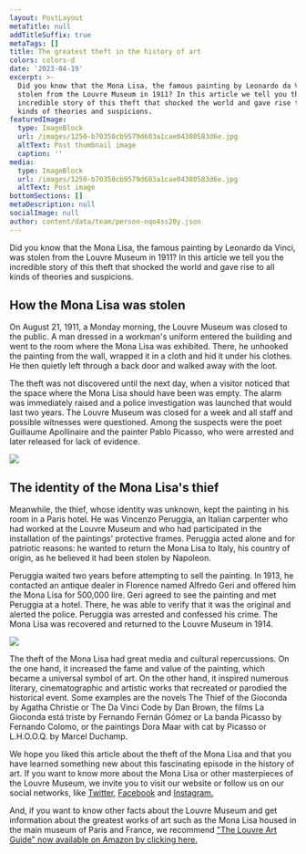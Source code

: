 ```yaml
---
layout: PostLayout
metaTitle: null
addTitleSuffix: true
metaTags: []
title: The greatest theft in the history of art
colors: colors-d
date: '2023-04-19'
excerpt: >-
  Did you know that the Mona Lisa, the famous painting by Leonardo da Vinci, was
  stolen from the Louvre Museum in 1911? In this article we tell you the
  incredible story of this theft that shocked the world and gave rise to all
  kinds of theories and suspicions.
featuredImage:
  type: ImageBlock
  url: /images/1250-b70350cb9579d603a1cae04380583d6e.jpg
  altText: Post thumbnail image
  caption: ''
media:
  type: ImageBlock
  url: /images/1250-b70350cb9579d603a1cae04380583d6e.jpg
  altText: Post image
bottomSections: []
metaDescription: null
socialImage: null
author: content/data/team/person-nqo4ss20y.json
---
```

Did you know that the Mona Lisa, the famous painting by Leonardo da Vinci, was stolen from the Louvre Museum in 1911? In this article we tell you the incredible story of this theft that shocked the world and gave rise to all kinds of theories and suspicions.

## How the Mona Lisa was stolen

On August 21, 1911, a Monday morning, the Louvre Museum was closed to the public. A man dressed in a workman's uniform entered the building and went to the room where the Mona Lisa was exhibited. There, he unhooked the painting from the wall, wrapped it in a cloth and hid it under his clothes. He then quietly left through a back door and walked away with the loot.

The theft was not discovered until the next day, when a visitor noticed that the space where the Mona Lisa should have been was empty. The alarm was immediately raised and a police investigation was launched that would last two years. The Louvre Museum was closed for a week and all staff and possible witnesses were questioned. Among the suspects were the poet Guillaume Apollinaire and the painter Pablo Picasso, who were arrested and later released for lack of evidence.

![](/images/131120091957-21-mona-lisa-stolen-restricted.jpg)

## The identity of the Mona Lisa's thief

Meanwhile, the thief, whose identity was unknown, kept the painting in his room in a Paris hotel. He was Vincenzo Peruggia, an Italian carpenter who had worked at the Louvre Museum and who had participated in the installation of the paintings' protective frames. Peruggia acted alone and for patriotic reasons: he wanted to return the Mona Lisa to Italy, his country of origin, as he believed it had been stolen by Napoleon.

Peruggia waited two years before attempting to sell the painting. In 1913, he contacted an antique dealer in Florence named Alfredo Geri and offered him the Mona Lisa for 500,000 lire. Geri agreed to see the painting and met Peruggia at a hotel. There, he was able to verify that it was the original and alerted the police. Peruggia was arrested and confessed his crime. The Mona Lisa was recovered and returned to the Louvre Museum in 1914.

![](https://hips.hearstapps.com/hmg-prod.s3.amazonaws.com/images/vincenzo-peruggia-1566369850.jpg?crop=1xw:0.5537109375xh;center,top\&resize=1200:*)

The theft of the Mona Lisa had great media and cultural repercussions. On the one hand, it increased the fame and value of the painting, which became a universal symbol of art. On the other hand, it inspired numerous literary, cinematographic and artistic works that recreated or parodied the historical event. Some examples are the novels The Thief of the Gioconda by Agatha Christie or The Da Vinci Code by Dan Brown, the films La Gioconda está triste by Fernando Fernán Gómez or La banda Picasso by Fernando Colomo, or the paintings Dora Maar with cat by Picasso or L.H.O.O.Q. by Marcel Duchamp.

We hope you liked this article about the theft of the Mona Lisa and that you have learned something new about this fascinating episode in the history of art. If you want to know more about the Mona Lisa or other masterpieces of the Louvre Museum, we invite you to visit our website or follow us on our social networks, like [Twitter](https://twitter.com/AmazingMuseums), [Facebook](https://www.facebook.com/amazingmuseums) and [Instagram.](https://www.instagram.com/amazingmuseums/)

And, if you want to know other facts about the Louvre Museum and get information about the greatest works of art such as the Mona Lisa housed in the main museum of Paris and France, we recommend ["The Louvre Art Guide" now available on Amazon by clicking here.](https://www.amazon.es/dp/8418943424/)


